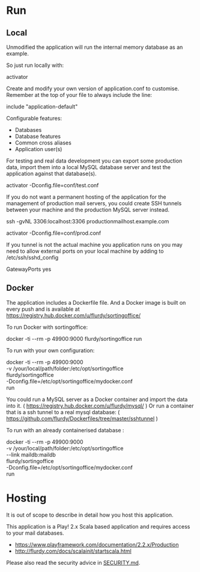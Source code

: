 
Run
=====


Local
-----

Unmodified the application will run the internal memory database as an example.

So just run locally with:

   activator

Create and modify your own version of application.conf to customise.
Remember at the top of your file to always include the line:

   include "application-default"

Configurable features:

* Databases
* Database features
* Common cross aliases
* Application user(s)

For testing and real data development you can export some production data,
import them into a local MySQL database server
and test the application against that database(s).

   activator -Dconfig.file=conf/test.conf

If you do not want a permanent hosting of the application for the management of production mail servers,
you could create SSH tunnels between your machine and the production MySQL server instead.

   ssh -gvNL 3306:localhost:3306 productionmailhost.example.com

   activator -Dconfig.file=conf/prod.conf

If you tunnel is not the actual machine you application runs on you may need to allow external ports on your local machine by adding to /etc/ssh/sshd_config

   GatewayPorts yes


Docker
-----

The application includes a Dockerfile file. And a Docker image is built on every push and is available at https://registry.hub.docker.com/u/flurdy/sortingoffice/

To run Docker with sortingoffice:

   docker -ti --rm -p 49900:9000 flurdy/sortingoffice run

To run with your own configuration:

   docker -ti --rm -p 49900:9000 \
      -v /your/local/path/folder:/etc/opt/sortingoffice \
      flurdy/sortingoffice \
      -Dconfig.file=/etc/opt/sortingoffice/mydocker.conf \
      run

You could run a MySQL server as a Docker container and import the data into it.
( https://registry.hub.docker.com/u/flurdy/mysql/ )
Or run a container that is a ssh tunnel to a real mysql database:
( https://github.com/flurdy/Dockerfiles/tree/master/sshtunnel )

To run with an already containerised database :

   docker -ti --rm -p 49900:9000 \
      -v /your/local/path/folder:/etc/opt/sortingoffice \
      --link maildb:maildb \
      flurdy/sortingoffice \
      -Dconfig.file=/etc/opt/sortingoffice/mydocker.conf \
      run



Hosting
=====

It is out of scope to describe in detail how you host this application.

This application is a Play! 2.x Scala based application and requires access to your mail databases.

* https://www.playframework.com/documentation/2.2.x/Production
* http://flurdy.com/docs/scalainit/startscala.html

Please also read the security advice in [SECURITY.md](SECURITY.md).





